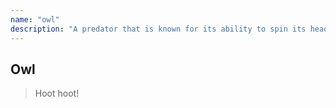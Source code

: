 ```yaml
---
name: "owl"
description: "A predator that is known for its ability to spin its head round"
---
```


## Owl

> Hoot hoot!
